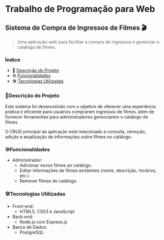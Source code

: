 # Trabalho de Programação para Web

## Sistema de Compra de Ingressos de Filmes 🎬

> Uma aplicação web para facilitar a compra de ingressos e gerenciar o catálogo de filmes.

### Índice
- 📝 [Descrição do Projeto](#descrição-do-projeto)
- ⚙️ [Funcionalidades](#funcionalidades)
- 🛠️ [Tecnologias Utilizadas](#tecnologias-utilizadas)

### 📝Descrição do Projeto
Este sistema foi desenvolvido com o objetivo de oferecer uma experiência prática e eficiente para usuários comprarem ingressos de filmes, além de fornecer ferramentas para administradores gerenciarem o catálogo de filmes.

O CRUD principal da aplicação está relacionado à consulta, remoção, adição e atualização de informações sobre filmes no catálogo.

### ⚙Funcionalidades
- Administrador:
  - Adicionar novos filmes ao catálogo.
  - Editar informações de filmes existentes (nome, descrição, horários, etc.).
  - Remover filmes do catálogo.

### 🛠Tecnologias Utilizadas
- Front-end:
  - HTML5, CSS3 e JavaScript
- Back-end:
  - Node.js com Express.js
- Banco de Dados:
  - PostgreSQL
